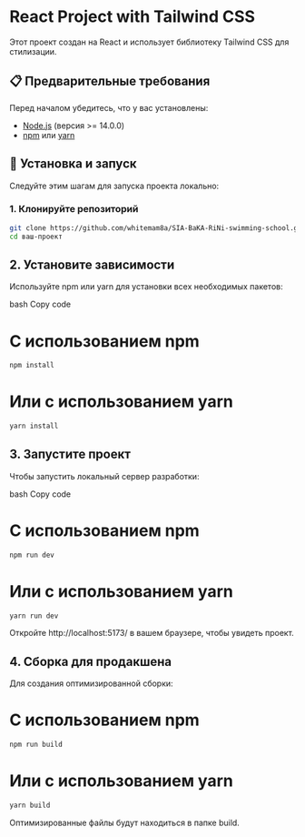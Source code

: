 # React Project with Tailwind CSS

Этот проект создан на React и использует библиотеку Tailwind CSS для стилизации.

## 📋 Предварительные требования

Перед началом убедитесь, что у вас установлены:

- [Node.js](https://nodejs.org/) (версия >= 14.0.0)
- [npm](https://www.npmjs.com/) или [yarn](https://yarnpkg.com/)

## 🚀 Установка и запуск

Следуйте этим шагам для запуска проекта локально:

### 1. Клонируйте репозиторий

```bash
git clone https://github.com/whitemam8a/SIA-BaKA-RiNi-swimming-school.git
cd ваш-проект
```

## 2. Установите зависимости
Используйте npm или yarn для установки всех необходимых пакетов:

bash
Copy code
# С использованием npm
```bash
npm install
```
# Или с использованием yarn
```bash
yarn install
```

## 3. Запустите проект
Чтобы запустить локальный сервер разработки:

bash
Copy code
# С использованием npm
```bash
npm run dev
```
# Или с использованием yarn
```bash
yarn run dev
```

Откройте http://localhost:5173/ в вашем браузере, чтобы увидеть проект.

## 4. Сборка для продакшена
Для создания оптимизированной сборки:

# С использованием npm
```bash
npm run build
```
# Или с использованием yarn
```bash
yarn build
```
Оптимизированные файлы будут находиться в папке build.

